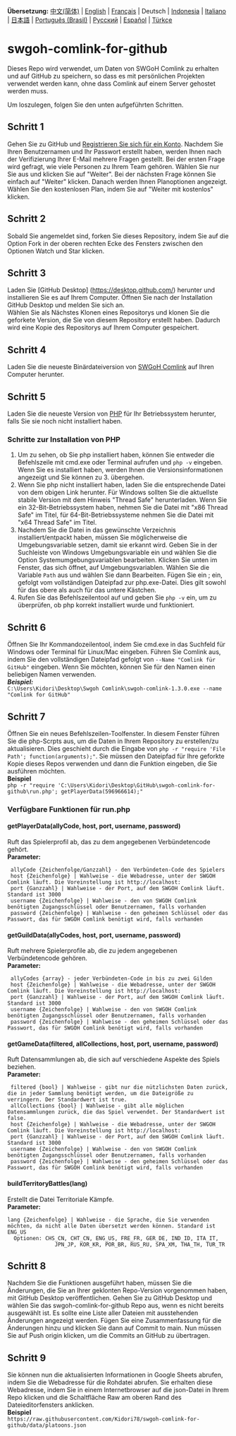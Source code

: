 **Übersetzung:**
[中文(简体)](readme_chs_cn.md)
 | [English](/README.md)
 | [Français](readme_fre_fr.md)
 | Deutsch
 | [Indonesia](readme_ind_id.md)
 | [Italiano](readme_ita_it.md)
 | [日本語](readme_jpn_jp.md)
 | [Português (Brasil)](reamde_por_br.md)
 | [Русский](readme_rus_ru.md)
 | [Español](readme_spa_xm.md)
 | [Türkçe](readme_tur_tr.md)
 
 # swgoh-comlink-for-github
Dieses Repo wird verwendet, um Daten von SWGoH Comlink zu erhalten und auf GitHub zu speichern, so dass es mit persönlichen Projekten verwendet werden kann, ohne dass Comlink auf einem Server gehostet werden muss. 
 
Um loszulegen, folgen Sie den unten aufgeführten Schritten.

## Schritt 1
Gehen Sie zu GitHub und [Registrieren Sie sich für ein Konto](https://github.com/signup). Nachdem Sie Ihren Benutzernamen und Ihr Passwort erstellt haben, werden Ihnen nach der Verifizierung Ihrer E-Mail mehrere Fragen gestellt. Bei der ersten Frage wird gefragt, wie viele Personen zu Ihrem Team gehören. Wählen Sie nur Sie aus und klicken Sie auf "Weiter". Bei der nächsten Frage können Sie einfach auf "Weiter" klicken. Danach werden Ihnen Planoptionen angezeigt. Wählen Sie den kostenlosen Plan, indem Sie auf "Weiter mit kostenlos" klicken. 
 
## Schritt 2
Sobald Sie angemeldet sind, forken Sie dieses Repository, indem Sie auf die Option Fork in der oberen rechten Ecke des Fensters zwischen den Optionen Watch und Star klicken.

## Schritt 3
Laden Sie [GitHub Desktop] (https://desktop.github.com/) herunter und installieren Sie es auf Ihrem Computer. Öffnen Sie nach der Installation GitHub Desktop und melden Sie sich an.\
Wählen Sie als Nächstes Klonen eines Repositorys und klonen Sie die geforkete Version, die Sie von diesem Repository erstellt haben. Dadurch wird eine Kopie des Repositorys auf Ihrem Computer gespeichert.

## Schritt 4
Laden Sie die neueste Binärdateiversion von [SWGoH Comlink](https://github.com/sw-goh-tools/swgoh-comlink/releases) auf Ihren Computer herunter.

## Schritt 5
Laden Sie die neueste Version von [PHP](https://www.php.net/downloads) für Ihr Betriebssystem herunter, falls Sie sie noch nicht installiert haben.
### Schritte zur Installation von PHP
1. Um zu sehen, ob Sie php installiert haben, können Sie entweder die Befehlszeile mit cmd.exe oder Terminal aufrufen und `php -v` eingeben. Wenn Sie es installiert haben, werden Ihnen die Versionsinformationen angezeigt und Sie können zu 3. übergehen.
2. Wenn Sie php nicht installiert haben, laden Sie die entsprechende Datei von dem obigen Link herunter. Für Windows sollten Sie die aktuellste stabile Version mit dem Hinweis "Thread Safe" herunterladen. Wenn Sie ein 32-Bit-Betriebssystem haben, nehmen Sie die Datei mit "x86 Thread Safe" im Titel, für 64-Bit-Betriebssysteme nehmen Sie die Datei mit "x64 Thread Safe" im Titel.
3. Nachdem Sie die Datei in das gewünschte Verzeichnis installiert/entpackt haben, müssen Sie möglicherweise die Umgebungsvariable setzen, damit sie erkannt wird. Geben Sie in der Suchleiste von Windows Umgebungsvariable ein und wählen Sie die Option Systemumgebungsvariablen bearbeiten. Klicken Sie unten im Fenster, das sich öffnet, auf Umgebungsvariablen. Wählen Sie die Variable `Path` aus und wählen Sie dann Bearbeiten. Fügen Sie ein ; ein, gefolgt vom vollständigen Dateipfad zur php.exe-Datei. Dies gilt sowohl für das obere als auch für das untere Kästchen.
4. Rufen Sie das Befehlszeilentool auf und geben Sie `php -v` ein, um zu überprüfen, ob php korrekt installiert wurde und funktioniert.

## Schritt 6
Öffnen Sie Ihr Kommandozeilentool, indem Sie cmd.exe in das Suchfeld für Windows oder Terminal für Linux/Mac eingeben. Führen Sie Comlink aus, indem Sie den vollständigen Dateipfad gefolgt von `--Name "Comlink für GitHub"` eingeben. Wenn Sie möchten, können Sie für den Namen einen beliebigen Namen verwenden.\
***Beispiel:***\
`C:\Users\Kidori\Desktop\Swgoh Comlink\swgoh-comlink-1.3.0.exe --name "Comlink for GitHub"`

## Schritt 7
Öffnen Sie ein neues Befehlszeilen-Toolfenster. In diesem Fenster führen Sie die php-Scrpts aus, um die Daten in Ihrem Repository zu erstellen/zu aktualisieren. Dies geschieht durch die Eingabe von `php -r "require 'File Path'; function(arguments);"`. Sie müssen den Dateipfad für Ihre geforkte Kopie dieses Repos verwenden und dann die Funktion eingeben, die Sie ausführen möchten.\
**Beispiel**\
`php -r "require 'C:\Users\Kidori\Desktop\GitHub\swgoh-comlink-for-github\run.php'; getPlayerData(596966614);"`

### Verfügbare Funktionen für run.php
#### getPlayerData(allyCode, host, port, username, password)
Ruft das Spielerprofil ab, das zu dem angegebenen Verbündetencode gehört.\
**Parameter:**
```
 allyCode {Zeichenfolge/Ganzzahl} - den Verbündeten-Code des Spielers
 host {Zeichenfolge} | Wahlweise - die Webadresse, unter der SWGOH Comlink läuft. Die Voreinstellung ist http://localhost:
 port {Ganzzahl} | Wahlweise - der Port, auf dem SWGOH Comlink läuft. Standard ist 3000
 username {Zeichenfolge} | Wahlweise - den von SWGOH Comlink benötigten Zugangsschlüssel oder Benutzernamen, falls vorhanden
 password {Zeichenfolge} | Wahlweise - den geheimen Schlüssel oder das Passwort, das für SWGOH Comlink benötigt wird, falls vorhanden
```

#### getGuildData(allyCodes, host, port, username, password)
Ruft mehrere Spielerprofile ab, die zu jedem angegebenen Verbündetencode gehören.\
**Parameter:**
```
 allyCodes {array} - jeder Verbündeten-Code in bis zu zwei Gilden
 host {Zeichenfolge} | Wahlweise - die Webadresse, unter der SWGOH Comlink läuft. Die Voreinstellung ist http://localhost:
 port {Ganzzahl} | Wahlweise - der Port, auf dem SWGOH Comlink läuft. Standard ist 3000
 username {Zeichenfolge} | Wahlweise - den von SWGOH Comlink benötigten Zugangsschlüssel oder Benutzernamen, falls vorhanden
 password {Zeichenfolge} | Wahlweise - den geheimen Schlüssel oder das Passwort, das für SWGOH Comlink benötigt wird, falls vorhanden
 ```

#### getGameData(filtered, allCollections, host, port, username, password)
Ruft Datensammlungen ab, die sich auf verschiedene Aspekte des Spiels beziehen.\
**Parameter:**
```
 filtered {bool} | Wahlweise - gibt nur die nützlichsten Daten zurück, die in jeder Sammlung benötigt werden, um die Dateigröße zu verringern. Der Standardwert ist true.
 allCollections {bool} | Wahlweise - gibt alle möglichen Datensammlungen zurück, die das Spiel verwendet. Der Standardwert ist false.
 host {Zeichenfolge} | Wahlweise - die Webadresse, unter der SWGOH Comlink läuft. Die Voreinstellung ist http://localhost:
 port {Ganzzahl} | Wahlweise - der Port, auf dem SWGOH Comlink läuft. Standard ist 3000
 username {Zeichenfolge} | Wahlweise - den von SWGOH Comlink benötigten Zugangsschlüssel oder Benutzernamen, falls vorhanden
 password {Zeichenfolge} | Wahlweise - den geheimen Schlüssel oder das Passwort, das für SWGOH Comlink benötigt wird, falls vorhanden
```

#### buildTerritoryBattles(lang)
Erstellt die Datei Territoriale Kämpfe.\
**Parameter:**
```
lang {Zeichenfolge} | Wahlweise - die Sprache, die Sie verwenden möchten, da nicht alle Daten übersetzt werden können. Standard ist ENG_US
  Optionen: CHS_CN, CHT_CN, ENG_US, FRE_FR, GER_DE, IND_ID, ITA_IT,
               JPN_JP, KOR_KR, POR_BR, RUS_RU, SPA_XM, THA_TH, TUR_TR
```

## Schritt 8
Nachdem Sie die Funktionen ausgeführt haben, müssen Sie die Änderungen, die Sie an Ihrer geklonten Repo-Version vorgenommen haben, mit GitHub Desktop veröffentlichen. Gehen Sie zu GitHub Desktop und wählen Sie das swgoh-comlink-for-github Repo aus, wenn es nicht bereits ausgewählt ist. Es sollte eine Liste aller Dateien mit ausstehenden Änderungen angezeigt werden. Fügen Sie eine Zusammenfassung für die Änderungen hinzu und klicken Sie dann auf Commit to main. Nun müssen Sie auf Push origin klicken, um die Commits an GitHub zu übertragen.

## Schritt 9
Sie können nun die aktualisierten Informationen in Google Sheets abrufen, indem Sie die Webadresse für die Rohdatei abrufen. Sie erhalten diese Webadresse, indem Sie in einem Internetbrowser auf die json-Datei in Ihrem Repo klicken und die Schaltfläche Raw am oberen Rand des Dateieditorfensters anklicken.\
**Beispiel**\
`https://raw.githubusercontent.com/Kidori78/swgoh-comlink-for-github/data/platoons.json`

